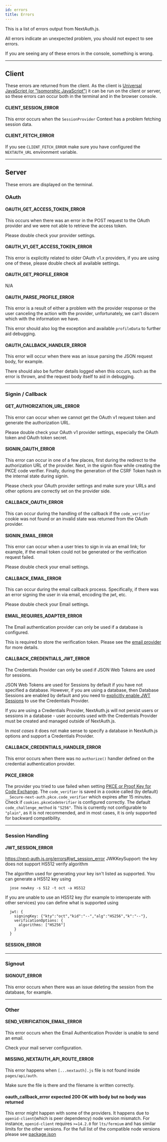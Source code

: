 ```yaml
---
id: errors
title: Errors
---
```


This is a list of errors output from NextAuth.js.

All errors indicate an unexpected problem, you should not expect to see errors.

If you are seeing any of these errors in the console, something is wrong.

---

## Client

These errors are returned from the client. As the client is [Universal JavaScript (or "Isomorphic JavaScript")](https://en.wikipedia.org/wiki/Isomorphic_JavaScript) it can be run on the client or server, so these errors can occur both in the terminal and in the browser console.

#### CLIENT_SESSION_ERROR

This error occurs when the `SessionProvider` Context has a problem fetching session data.

#### CLIENT_FETCH_ERROR

If you see `CLIENT_FETCH_ERROR` make sure you have configured the `NEXTAUTH_URL` environment variable.

---

## Server

These errors are displayed on the terminal.

### OAuth

#### OAUTH_GET_ACCESS_TOKEN_ERROR

This occurs when there was an error in the POST request to the OAuth provider and we were not able to retrieve the access token.

Please double check your provider settings.

#### OAUTH_V1_GET_ACCESS_TOKEN_ERROR

This error is explicitly related to older OAuth v1.x providers, if you are using one of these, please double check all available settings.

#### OAUTH_GET_PROFILE_ERROR

N/A

#### OAUTH_PARSE_PROFILE_ERROR

This error is a result of either a problem with the provider response or the user canceling the action with the provider, unfortunately, we can't discern which with the information we have.

This error should also log the exception and available `profileData` to further aid debugging.

#### OAUTH_CALLBACK_HANDLER_ERROR

This error will occur when there was an issue parsing the JSON request body, for example.

There should also be further details logged when this occurs, such as the error is thrown, and the request body itself to aid in debugging.

---

### Signin / Callback

#### GET_AUTHORIZATION_URL_ERROR

This error can occur when we cannot get the OAuth v1 request token and generate the authorization URL.

Please double check your OAuth v1 provider settings, especially the OAuth token and OAuth token secret.

#### SIGNIN_OAUTH_ERROR

This error can occur in one of a few places, first during the redirect to the authorization URL of the provider. Next, in the signin flow while creating the PKCE code verifier. Finally, during the generation of the CSRF Token hash in the internal state during signin.

Please check your OAuth provider settings and make sure your URLs and other options are correctly set on the provider side.

#### CALLBACK_OAUTH_ERROR

This can occur during the handling of the callback if the `code_verifier` cookie was not found or an invalid state was returned from the OAuth provider.

#### SIGNIN_EMAIL_ERROR

This error can occur when a user tries to sign in via an email link; for example, if the email token could not be generated or the verification request failed.

Please double check your email settings.

#### CALLBACK_EMAIL_ERROR

This can occur during the email callback process. Specifically, if there was an error signing the user in via email, encoding the jwt, etc.

Please double check your Email settings.

#### EMAIL_REQUIRES_ADAPTER_ERROR

The Email authentication provider can only be used if a database is configured.

This is required to store the verification token. Please see the [email provider](/providers/email#configuration) for more details.

#### CALLBACK_CREDENTIALS_JWT_ERROR

The Credentials Provider can only be used if JSON Web Tokens are used for sessions.

JSON Web Tokens are used for Sessions by default if you have not specified a database. However, if you are using a database, then Database Sessions are enabled by default and you need to [explicitly enable JWT Sessions](https://next-auth.js.org/configuration/options#session) to use the Credentials Provider.

If you are using a Credentials Provider, NextAuth.js will not persist users or sessions in a database - user accounts used with the Credentials Provider must be created and managed outside of NextAuth.js.

In _most cases_ it does not make sense to specify a database in NextAuth.js options and support a Credentials Provider.

#### CALLBACK_CREDENTIALS_HANDLER_ERROR

This error occurs when there was no `authorize()` handler defined on the credential authentication provider.

#### PKCE_ERROR

The provider you tried to use failed when setting [PKCE or Proof Key for Code Exchange](https://tools.ietf.org/html/rfc7636#section-4.2).
The `code_verifier` is saved in a cookie called (by default) `__Secure-next-auth.pkce.code_verifier` which expires after 15 minutes.
Check if `cookies.pkceCodeVerifier` is configured correctly. The default `code_challenge_method` is `"S256"`. This is currently not configurable to `"plain"`, as it is not recommended, and in most cases, it is only supported for backward compatibility.

---

### Session Handling

#### JWT_SESSION_ERROR

https://next-auth.js.org/errors#jwt_session_error JWKKeySupport: the key does not support HS512 verify algorithm

The algorithm used for generating your key isn't listed as supported. You can generate a HS512 key using

```
  jose newkey -s 512 -t oct -a HS512
```

If you are unable to use an HS512 key (for example to interoperate with other services) you can define what is supported using

```
  jwt: {
    signingKey: {"kty":"oct","kid":"--","alg":"HS256","k":"--"},
    verificationOptions: {
      algorithms: ["HS256"]
    }
  }
```

#### SESSION_ERROR

---

### Signout

#### SIGNOUT_ERROR

This error occurs when there was an issue deleting the session from the database, for example.

---

### Other

#### SEND_VERIFICATION_EMAIL_ERROR

This error occurs when the Email Authentication Provider is unable to send an email.

Check your mail server configuration.

#### MISSING_NEXTAUTH_API_ROUTE_ERROR

This error happens when `[...nextauth].js` file is not found inside `pages/api/auth`.

Make sure the file is there and the filename is written correctly.

#### oauth_callback_error expected 200 OK with body but no body was returned

This error might happen with some of the providers. It happens due to `openid-client`(which is peer dependency) node version mismatch. For instance, `openid-client` requires `>=14.2.0` for `lts/fermium` and has similar limits for the other versions. For the full list of the compatible node versions please see [package.json](https://github.com/panva/node-openid-client/blob/2a84e46992e1ebeaf685c3f87b65663d126e81aa/package.json#L78)
